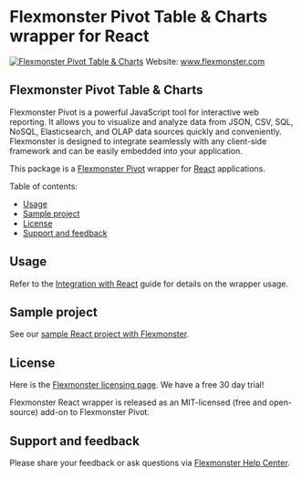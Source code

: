 # Flexmonster Pivot Table & Charts wrapper for React
[![Flexmonster Pivot Table & Charts](https://cdn.flexmonster.com/landing.png)](https://flexmonster.com)
Website: www.flexmonster.com

## Flexmonster Pivot Table & Charts

Flexmonster Pivot is a powerful JavaScript tool for interactive web reporting. It allows you to visualize and analyze data from JSON, CSV, SQL, NoSQL, Elasticsearch, and OLAP data sources quickly and conveniently. Flexmonster is designed to integrate seamlessly with any client-side framework and can be easily embedded into your application.

This package is a [Flexmonster Pivot](https://www.flexmonster.com/) wrapper for [React](https://react.dev/) applications. 

Table of contents:

* [Usage](#usage)
* [Sample project](#sample-project)
* [License](#license)
* [Support and feedback](#support-feedback)

## <a name="usage"></a>Usage ##

Refer to the [Integration with React](https://www.flexmonster.com/doc/integration-with-react/) guide for details on the wrapper usage.

## <a name="sample-project"></a>Sample project ##

See our [sample React project with Flexmonster](https://github.com/flexmonster/pivot-react).

## <a name="license"></a>License ##

Here is the [Flexmonster licensing page](https://www.flexmonster.com/pivot-table-editions-and-pricing/). We have a free 30 day trial! 

Flexmonster React wrapper is released as an MIT-licensed (free and open-source) add-on to Flexmonster Pivot.

## <a name="support-feedback"></a>Support and feedback ##

Please share your feedback or ask questions via [Flexmonster Help Center](https://www.flexmonster.com/help-center/).
